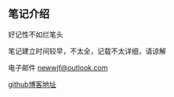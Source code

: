 笔记介绍
-------------------------

好记性不如烂笔头

笔记建立时间较早，不太全，记载不太详细，请谅解

电子邮件 newwjf@outlook.com

[github博客地址](https://nwjf.github.io)